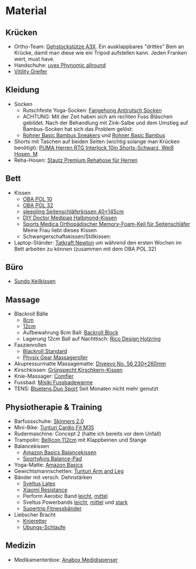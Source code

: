 # Material

## Krücken
* Ortho-Team: [Gehstockstütze A3X](https://produkte.gelbart.ch/de-de/Category/Index/A3X-Gehstockstütze-p?path=Produktewelt%2Fmobilitaet%2FGehstoecke-xxl%2Fg-gehhilfen-gehstoecke-2018). Ein ausklappbares "drittes" Bein an Krücke, damit man diese wie ein Tripod aufstellen kann. Jeden Franken wert, must have.
* Handschuhe: [uvex Phynomic allround](https://www.galaxus.ch/de/s4/product/uvex-phynomic-allround-9-l-arbeitshandschuhe-gartenhandschuhe-5847452)
* [Vitility Greifer](https://www.galaxus.ch/de/s4/product/vitility-greifer-zange-11861851)

## Kleidung
* Socken
  * Rutschfeste Yoga-Socken: [Fangehong Antirutsch Socken](https://www.amazon.de/gp/product/B08PKN8ZLS/)
  * ACHTUNG: Mit der Zeit haben sich am rechten Fuss Bläschen gebildet. Nach der Behandlung mit Zink-Salbe und dem Umstieg auf Bambus-Socken hat sich das Problem gelöst:
  * [Rohner Basic Bambus Sneakers](https://rohner-socks.com/collections/rohner-basic/products/sneaker-bambus-3er-pack) und [Rohner Basic Bambus](https://rohner-socks.com/collections/rohner-basic/products/bambus-2er-pack)
* Shorts mit Taschen auf beiden Seiten (wichtig solange man Krücken benötigt): [PUMA Herren RTG Interlock 10in Shorts-Schwarz, Weiß Hosen, M](https://www.amazon.de/gp/product/B082R7439R/)
* Reha-Hosen: [Stautz Premium Rehahose für Herren](https://www.amazon.de/gp/product/B07N5BHD4H/)

## Bett
* Kissen
  * [OBA POL 10](https://www.oba.ch/pol-10)
  * [OBA POL 32](https://www.oba.ch/pol-32)
  * [sleepling Seitenschläferkissen 40×145cm](https://www.amazon.de/gp/product/B01F24Z9B8/)
  * [DIY Doctor Medipaq Halbmond-Kissen](https://www.amazon.de/gp/product/B00O7RMRSA/)
  * [Sports Medica Orthopädischer Memory-Foam-Keil für Seitenschläfer](https://www.amazon.de/gp/product/B01N3S9Y4P/) Meine Frau liebt dieses Kissen
  * Schwangerschaftskissen/Stillkissen: []()
* Laptop-Ständer: [Tatkraft Newton](https://www.galaxus.ch/de/s1/product/tatkraft-newton-notebook-staender-13063751) um während den ersten Wochen im Bett arbeiten zu können (zusammen mit dem OBA POL 32)

## Büro
* [Sundo Keilkissen](https://www.galaxus.ch/de/s14/product/sundo-keilkissen-sitzkissen-11826016)

## Massage
* Blackroll Bälle
  * [8cm](https://www.galaxus.ch/de/s6/product/blackroll-ball-8cm-massagegeraet-6311013)
  * [12cm](https://www.galaxus.ch/de/s6/product/blackroll-ball-12cm-massagegeraet-6311016)
  * Aufbewahrung 8cm Ball: [Backroll Block](https://www.galaxus.ch/de/s3/product/blackroll-block-185-g-fitness-zubehoer-6311029)
  * Lagerung 12cm Ball auf Nachttisch: [Rico Design Holzring](https://www.galaxus.ch/de/s5/product/rico-design-holzring-basteln-13208356)
* Faszienrollen
  * [Blackroll Standard](https://www.galaxus.ch/de/s6/product/blackroll-standard-massagegeraet-2588398)
  * [Physix Gear Massageroller](https://www.amazon.de/gp/product/B086SLGN7W/)
* Akupressurmatte Massagematte: [Diveevo No. 56 230×260mm](https://www.amazon.de/gp/product/B08DVCTMGQ/)
* Kirschkissen: [Grünspecht Kirschkern-Kissen](https://www.galaxus.ch/de/s10/product/gruenspecht-kirschkern-kissen-19-x-19-cm-kinderkissen-13132751)
* Knie-Massager: [Comfier](https://www.amazon.de/gp/product/B07SG4V2T5/)
* Fussbad: [Misiki Fussbadewanne](https://www.amazon.de/gp/product/B07WRY4Z7K/)
* TENS: [Bluetens Duo Sport](https://www.galaxus.ch/de/s6/product/bluetens-duo-sport-ems-tens-geraet-10207919) Seit Monaten nicht mehr genutzt

## Physiotherapie & Training
* Barfussschuhe: [Skinners 2.0](https://www.galaxus.ch/de/s3/product/skinners-20-41-42-sportsocken-14898005)
* Mini-Bike: [Tunturi Cardio Fit M35](https://www.amazon.de/gp/product/B076M8RDS4/)
* Rudermaschine: Concept 2 (hatte ich bereits vor dem Unfall)
* Trampolin: [Bellicon 112cm](https://www.amazon.de/bellicon-Fitness-Trampolin-Schraubbeine-umfangreichem-Einführungspaket/dp/B07RLZ6DZ2) mit Klappbeinen und Stange
* Balancekissen
  * [Amazon Basics Balancekissen](https://www.amazon.de/gp/product/B07RSS8V6K/)
  * [SportyAnis Balance-Pad](https://www.amazon.de/gp/product/B078MSL8TP/)
* Yoga-Matte: [Amazon Basics](https://www.amazon.de/gp/product/B07R6TQMDX/)
* Gewichtsmannschetten: [Tunturi Arm and Leg](https://www.galaxus.ch/de/s3/product/tunturi-arm-and-leg-2-x-225-kg-zusatzgewicht-6982709)
* Bänder mit versch. Dehnstärken
  * [Sveltus Latex](https://www.galaxus.ch/de/s3/product/sveltus-latex-band-120-m-leicht-fitnessband-13169830)
  * [Xiaomi Resistance](https://www.galaxus.ch/de/s3/product/xiaomi-resistance-103-m-stark-fitnessband-13364875)
  * Perform Aerobic Band [leicht](https://www.galaxus.ch/de/s3/product/perform-aerobic-band-2-m-leicht-fitnessband-12973390), [mittel](https://www.galaxus.ch/de/s3/product/perform-aerobic-band-2-m-mittel-fitnessband-12285718)
  * Sveltus Powerbands [leicht](https://www.galaxus.ch/de/s3/product/sveltus-powerband-103-m-leicht-fitnessband-13155353), [mittel](https://www.galaxus.ch/de/s3/product/sveltus-powerband-103-m-mittel-fitnessband-13155352) und [stark](https://www.galaxus.ch/de/s3/product/sveltus-powerband-103-m-stark-fitnessband-13155351)
  * [Supertrip Fitnessbänder](https://www.amazon.de/gp/product/B08ZS4NXDB/)
* Liebscher Bracht
  * [Knieretter](https://shop.liebscher-bracht.com/dehnen/der-knieretter/)
  * [Übungs-Schlaufe](https://shop.liebscher-bracht.com/schlaufe/liebscher-bracht-uebungs-schlaufe/)

## Medizin
* Medikamentenbox: [Anabox Medidispenser](https://www.galaxus.ch/de/s6/product/anabox-medidispenser-medikamentenbox-11209738)
